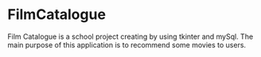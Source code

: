 # FilmCatalogue
Film Catalogue is a school project creating by using tkinter and mySql.
The main purpose of this application is to recommend some movies to users.

